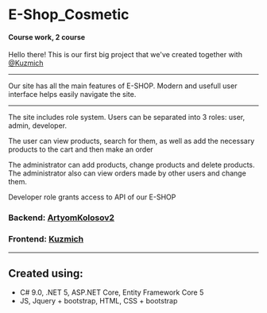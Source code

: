 # E-Shop_Cosmetic
#### Course work, 2 course

Hello there!
This is our first big project that we've created together with [@Kuzmich](https://github.com/kuzmiich)
***
Our site has all the main features of E-SHOP.
Modern and usefull user interface helps easily navigate the site.
***
The site includes role system.
Users can be separated into 3 roles: user, admin, developer.

The user can view products, search for them, as well as add the necessary products to the cart and then make an order

The administrator can add products, change products and delete products. The administrator also can view orders made by other users and change them.

Developer role grants access to API of our E-SHOP

### Backend: [ArtyomKolosov2](https://github.com/ArtyomKolosov2)
### Frontend: [Kuzmich](https://github.com/kuzmiich)
***
## Created using: 
- С# 9.0, .NET 5, ASP.NET Core, Entity Framework Core 5
- JS, Jquery + bootstrap, HTML, CSS + bootstrap
